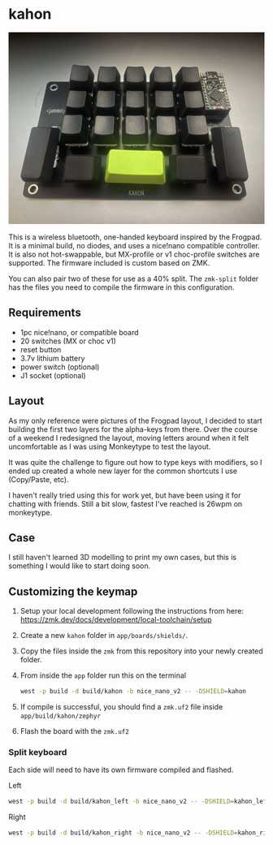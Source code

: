 # kahon

![image](images/kahon.jpeg)

This is a wireless bluetooth, one-handed keyboard inspired by the Frogpad.
It is a minimal build, no diodes, and uses a nice!nano compatible controller. It is also not hot-swappable, but MX-profile or v1 choc-profile switches are supported. The firmware included is custom based on ZMK.

You can also pair two of these for use as a 40% split. The `zmk-split` folder has the files you need to compile the firmware in this configuration.

## Requirements

- 1pc nice!nano, or compatible board
- 20 switches (MX or choc v1)
- reset button
- 3.7v lithium battery
- power switch (optional)
- J1 socket (optional)

## Layout

As my only reference were pictures of the Frogpad layout, I decided to start building the first two layers for the alpha-keys from there. Over the course of a weekend I redesigned the layout, moving letters around when it felt uncomfortable as I was using Monkeytype to test the layout.

It was quite the challenge to figure out how to type keys with modifiers, so I ended up created a whole new layer for the common shortcuts I use (Copy/Paste, etc).

I haven't really tried using this for work yet, but have been using it for chatting with friends. Still a bit slow, fastest I've reached is 26wpm on monkeytype.

## Case

I still haven't learned 3D modelling to print my own cases, but this is something I would like to start doing soon.

## Customizing the keymap

1. Setup your local development following the instructions from here: https://zmk.dev/docs/development/local-toolchain/setup
2. Create a new `kahon` folder in `app/boards/shields/`.
3. Copy the files inside the `zmk` from this repository into your newly created folder.
4. From inside the `app` folder run this on the terminal

   ```sh
   west -p build -d build/kahon -b nice_nano_v2 -- -DSHIELD=kahon
   ```

5. If compile is successful, you should find a `zmk.uf2` file inside `app/build/kahon/zephyr`
6. Flash the board with the `zmk.uf2`

### Split keyboard

Each side will need to have its own firmware compiled and flashed.

Left

```sh
west -p build -d build/kahon_left -b nice_nano_v2 -- -DSHIELD=kahon_left
```

Right

```sh
west -p build -d build/kahon_right -b nice_nano_v2 -- -DSHIELD=kahon_right
```
